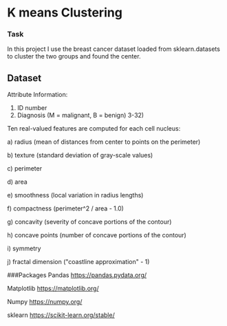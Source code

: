 # K means Clustering

### Task
In this project I use the breast cancer dataset loaded from sklearn.datasets to cluster the two groups and found the center.

## Dataset

Attribute Information:

1) ID number 
2) Diagnosis (M = malignant, B = benign) 
3-32)

Ten real-valued features are computed for each cell nucleus:

a) radius (mean of distances from center to points on the perimeter) 

b) texture (standard deviation of gray-scale values) 

c) perimeter 

d) area 

e) smoothness (local variation in radius lengths) 

f) compactness (perimeter^2 / area - 1.0) 

g) concavity (severity of concave portions of the contour) 

h) concave points (number of concave portions of the contour) 

i) symmetry 

j) fractal dimension ("coastline approximation" - 1)

###Packages
Pandas https://pandas.pydata.org/

Matplotlib https://matplotlib.org/

Numpy https://numpy.org/

sklearn https://scikit-learn.org/stable/
